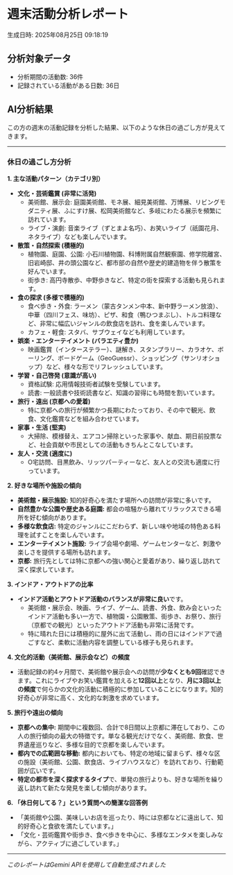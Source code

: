 # 週末活動分析レポート

生成日時: 2025年08月25日 09:18:19

## 分析対象データ
- 分析期間の活動数: 36件
- 記録されている活動がある日数: 36日

## AI分析結果

この方の週末の活動記録を分析した結果、以下のような休日の過ごし方が見えてきます。

---

### 休日の過ごし方分析

**1. 主な活動パターン（カテゴリ別）**

*   **文化・芸術鑑賞 (非常に活発)**
    *   美術館、展示会: 庭園美術館、モネ展、細見美術館、万博展、リビングモダニティ展、ふにすけ展、松岡美術館など、多岐にわたる展示を頻繁に訪れています。
    *   ライブ・演劇: 音楽ライブ（ずとまよ名巧）、お笑いライブ（祇園花月、ネタライブ）なども楽しんでいます。
*   **散策・自然探索 (積極的)**
    *   植物園、庭園、公園: 小石川植物園、科博附属自然観察園、修学院離宮、旧岩崎邸、井の頭公園など、都市部の自然や歴史的建造物を伴う散策を好んでいます。
    *   街歩き: 高円寺散歩、中野歩きなど、特定の街を探索する活動も見られます。
*   **食の探求 (多様で積極的)**
    *   食べ歩き・外食: ラーメン（蒙古タンメン中本、新中野ラーメン放浪）、中華（四川フェス、味坊）、ピザ、和食（鴨ひつまぶし）、トルコ料理など、非常に幅広いジャンルの飲食店を訪れ、食を楽しんでいます。
    *   カフェ・軽食: スタバ、サブウェイなども利用しています。
*   **娯楽・エンターテイメント (バラエティ豊か)**
    *   映画鑑賞（インターステラー）、謎解き、スタンプラリー、カラオケ、ボーリング、ボードゲーム（GeoGuessr）、ショッピング（サンリオショップ）など、様々な形でリフレッシュしています。
*   **学習・自己啓発 (意識が高い)**
    *   資格試験: 応用情報技術者試験を受験しています。
    *   読書: 一般読書や技術読書など、知識の習得にも時間を割いています。
*   **旅行・遠出 (京都への愛着)**
    *   特に京都への旅行が頻繁かつ長期にわたっており、その中で観光、飲食、文化鑑賞などを組み合わせています。
*   **家事・生活 (堅実)**
    *   大掃除、模様替え、エアコン掃除といった家事や、献血、期日前投票など、社会貢献や市民としての活動もきちんとこなしています。
*   **友人・交流 (適度に)**
    *   O宅訪問、目黒飲み、リッツパーティーなど、友人との交流も適度に行っています。

**2. 好きな場所や施設の傾向**

*   **美術館・展示施設:** 知的好奇心を満たす場所への訪問が非常に多いです。
*   **自然豊かな公園や歴史ある庭園:** 都会の喧騒から離れてリラックスできる場所を好む傾向があります。
*   **多様な飲食店:** 特定のジャンルにこだわらず、新しい味や地域の特色ある料理を試すことを楽しんでいます。
*   **エンターテイメント施設:** ライブ会場や劇場、ゲームセンターなど、刺激や楽しさを提供する場所も訪れます。
*   **京都:** 旅行先としては特に京都への強い関心と愛着があり、繰り返し訪れて深く探求しています。

**3. インドア・アウトドアの比率**

*   **インドア活動とアウトドア活動のバランスが非常に良い**です。
    *   美術館・展示会、映画、ライブ、ゲーム、読書、外食、飲み会といったインドア活動も多い一方で、植物園・公園散策、街歩き、お祭り、旅行（京都での観光）といったアウトドア活動も非常に活発です。
    *   特に晴れた日には積極的に屋外に出て活動し、雨の日にはインドアで過ごすなど、柔軟に活動内容を調整している様子も見られます。

**4. 文化的活動（美術館、展示会など）の頻度**

*   活動記録の約4ヶ月間で、美術館や展示会への訪問が**少なくとも9回**確認できます。これにライブやお笑い鑑賞を加えると**12回以上**となり、**月に3回以上の頻度**で何らかの文化的活動に積極的に参加していることになります。知的好奇心が非常に高く、文化的な刺激を求めています。

**5. 旅行や遠出の傾向**

*   **京都への集中:** 期間中に複数回、合計で8日間以上京都に滞在しており、この人の旅行傾向の最大の特徴です。単なる観光だけでなく、美術館、飲食、世界遺産巡りなど、多様な目的で京都を楽しんでいます。
*   **都内での広範囲な移動:** 都内においても、特定の地域に留まらず、様々な区の施設（美術館、公園、飲食店、ライブハウスなど）を訪れており、行動範囲が広いです。
*   **特定の都市を深く探求するタイプ**で、単発の旅行よりも、好きな場所を繰り返し訪れて新たな発見を楽しむ傾向があります。

**6. 「休日何してる？」という質問への簡潔な回答例**

*   「美術館や公園、美味しいお店を巡ったり、時には京都などに遠出して、知的好奇心と食欲を満たしています。」
*   「文化・芸術鑑賞や街歩き、食べ歩きを中心に、多様なエンタメを楽しみながら、アクティブに過ごしています。」

---
*このレポートはGemini APIを使用して自動生成されました*
